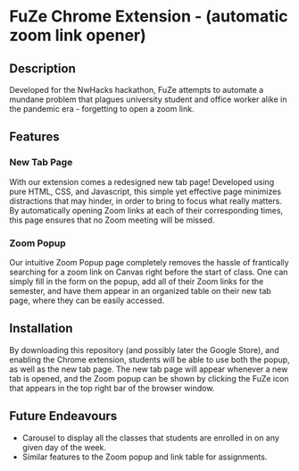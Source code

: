 
# FuZe Chrome Extension - (automatic zoom link opener)

## Description
Developed for the NwHacks hackathon, FuZe attempts to automate a mundane problem that plagues university student and office worker alike in the pandemic era - forgetting to open a zoom link.

## Features

### New Tab Page
With our extension comes a redesigned new tab page! Developed using pure HTML, CSS, and Javascript, this simple yet effective page minimizes distractions that may hinder, in order to bring to focus what really matters. By automatically opening Zoom links at each of their corresponding times, this page ensures that no Zoom meeting will be missed.

### Zoom Popup
Our intuitive Zoom Popup page completely removes the hassle of frantically searching for a zoom link on Canvas right before the start of class. One can simply fill in the form on the popup, add all of their Zoom links for the semester, and have them appear in an organized table on their new tab page, where they can be easily accessed.


## Installation
By downloading this repository (and possibly later the Google Store), and enabling the Chrome extension, students will be able to use both the popup, as well as the new tab page. The new tab page will appear whenever a new tab is opened, and the Zoom popup can be shown by clicking the FuZe icon that appears in the top right bar of the browser window.


## Future Endeavours
  - Carousel to display all the classes that students are enrolled in on any given day of the week.
  - Similar features to the Zoom popup and link table for assignments.
